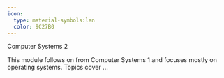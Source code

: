 ```yaml
---
icon:
  type: material-symbols:lan
  color: 9C27B0
---
```


Computer Systems 2

This module follows on from Computer Systems 1 and focuses mostly on operating systems. Topics cover ... 

